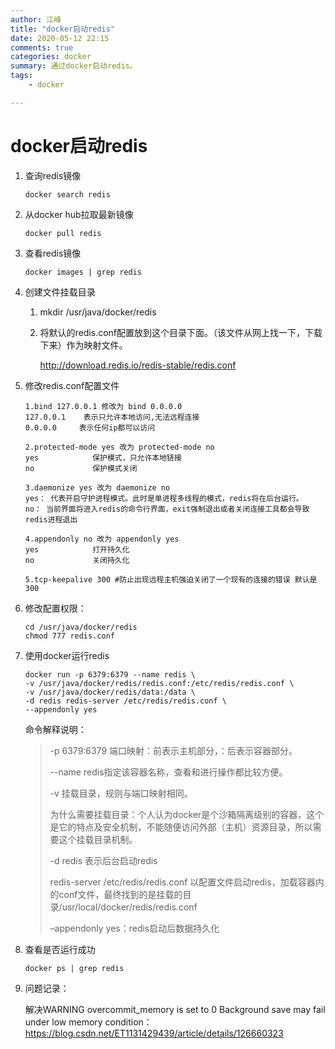 ```yaml
---
author: 江峰
title: "docker启动redis"
date: 2020-05-12 22:15
comments: true
categories: docker
summary: 通过docker启动redis。
tags: 
	- docker

---
```




# docker启动redis

1. 查询redis镜像

   ```
   docker search redis
   ```

2. 从docker hub拉取最新镜像

   ```
   docker pull redis
   ```

3. 查看redis镜像

   ```
   docker images | grep redis
   ```

4. 创建文件挂载目录

   1. mkdir /usr/java/docker/redis 

   2. 将默认的redis.conf配置放到这个目录下面。（该文件从网上找一下，下载下来）作为映射文件。

      http://download.redis.io/redis-stable/redis.conf

5. 修改redis.conf配置文件

   ```
   1.bind 127.0.0.1 修改为 bind 0.0.0.0
   127.0.0.1  	表示只允许本地访问,无法远程连接
   0.0.0.0     表示任何ip都可以访问
   
   2.protected-mode yes 改为 protected-mode no
   yes			  保护模式，只允许本地链接
   no			  保护模式关闭
   
   3.daemonize yes 改为 daemonize no 
   yes： 代表开启守护进程模式。此时是单进程多线程的模式，redis将在后台运行。
   no： 当前界面将进入redis的命令行界面，exit强制退出或者关闭连接工具都会导致redis进程退出
   
   4.appendonly no 改为 appendonly yes
   yes			  打开持久化
   no			  关闭持久化
   
   5.tcp-keepalive 300 #防止出现远程主机强迫关闭了一个现有的连接的错误 默认是300
   ```

6. 修改配置权限：

   ```
   cd /usr/java/docker/redis
   chmod 777 redis.conf
   ```

7. 使用docker运行redis

   ```
   docker run -p 6379:6379 --name redis \
   -v /usr/java/docker/redis/redis.conf:/etc/redis/redis.conf \
   -v /usr/java/docker/redis/data:/data \
   -d redis redis-server /etc/redis/redis.conf \
   --appendonly yes
   ```

   命令解释说明：

   >-p 6379:6379 端口映射：前表示主机部分，：后表示容器部分。
   >
   >--name redis指定该容器名称，查看和进行操作都比较方便。
   >
   >-v 挂载目录，规则与端口映射相同。
   >
   >为什么需要挂载目录：个人认为docker是个沙箱隔离级别的容器，这个是它的特点及安全机制，不能随便访问外部（主机）资源目录，所以需要这个挂载目录机制。
   >
   >-d redis 表示后台启动redis
   >
   >redis-server /etc/redis/redis.conf  以配置文件启动redis，加载容器内的conf文件，最终找到的是挂载的目录/usr/local/docker/redis/redis.conf
   >
   >–appendonly yes：redis启动后数据持久化

8. 查看是否运行成功

   ```
   docker ps | grep redis
   ```

9. 问题记录：

   解决WARNING overcommit_memory is set to 0 Background save may fail under low memory condition：https://blog.csdn.net/ET1131429439/article/details/126660323







